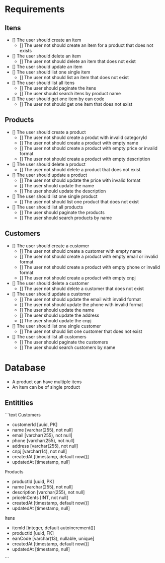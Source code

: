# Requirements
## Itens
- [] The user should create an item
  - [] The user not should create an item for a product that does not exists
- [] The user should delete an item
  - [] The user not should delete an item that does not exist
- [] The user should update an item
- [] The user should list one single item
  - [] The user not should list an item that does not exist
- [] The user should list all itens
  - [] The user should paginate the itens
  - [] The user should search itens by product name
- [] The user should get one item by ean code
  - [] The user not should get one item that does not exist

## Products
- [] The user should create a product
  - [] The user not should create a produt with invalid categoryId
  - [] The user not should create a product with empty name
  - [] The user not should create a product with empty price or invalid format
  - [] The user not should create a product with empty description
- [] The user should delete a product
  - [] The user not should delete a product that does not exist
- [] The user should update a product
  - [] The user not should update the price with invalid format
  - [] The user should update the name
  - [] The user should update the description
- [] The user should list one single product
  - [] The user not should list one product that does not exist
- [] The user should list all products
  - [] The user should paginate the products
  - [] The user should search products by name

## Customers
- [] The user should create a customer
  - [] The user not should create a customer with empty name
  - [] The user not should create a product with empty email or invalid format
  - [] The user not should create a product with empty phone or invalid format
  - [] The user not should create a product with empty cnpj
- [] The user should delete a customer
  - [] The user not should delete a customer that does not exist
- [] The user should update a customer
  - [] The user not should update the email with invalid format
  - [] The user not should update the phone with invalid format
  - [] The user should update the name
  - [] The user should update the address
  - [] The user should update the cnpj
- [] The user should list one single customer
  - [] The user not should list one customer that does not exist
- [] The user should list all customers
  - [] The user should paginate the customers
  - [] The user should search customers by name

# Database
- A product can have multiple itens
- An item can be of single product

## Entitities
´´´text
Customers
- customerId [uuid, PK]
- name [varchar(255), not null]
- email [varchar(255), not null]
- phone [varchar(255), not null]
- address [varchar(255), not null]
- cnpj [varchar(14), not null]
- createdAt [timestamp, default now()]
- updatedAt [timestamp, null]

Products
- productId [uuid, PK]
- name [varchar(255), not null]
- description [varchar(255), not null]
- priceInCents [INT, not null]
- createdAt [timestamp, default now()]
- updatedAt [timestamp, null]

Itens
- itemId [integer, default autoincrement()]
- productId [uuid, FK]
- eanCode [varchar(13), nullable, unique]
- createdAt [timestamp, default now()]
- updatedAt [timestamp, null]

´´´